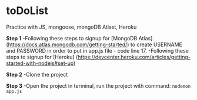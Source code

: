# toDoList
Practice with JS, mongoose, mongoDB Atlast, Heroku

**Step 1**
-Following these steps to signup for [MongoDB Atlas] (https://docs.atlas.mongodb.com/getting-started/) to create USERNAME and PASSWORD in order to put in app.js file - code line 17.
-Following these steps to signup for [Heroku] (https://devcenter.heroku.com/articles/getting-started-with-nodejs#set-up)

**Step 2** 
-Clone the project

**Step 3**
-Open the project in terminal, run the project with command:
```nodemon app.js```
